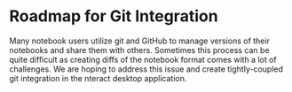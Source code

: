 # Roadmap for Git Integration

Many notebook users utilize git and GitHub to manage versions of
their notebooks and share them with others. Sometimes this process
can be quite difficult as creating diffs of the notebook format
comes with a lot of challenges. We are hoping to address this
issue and create tightly-coupled git integration in the nteract
desktop application.
